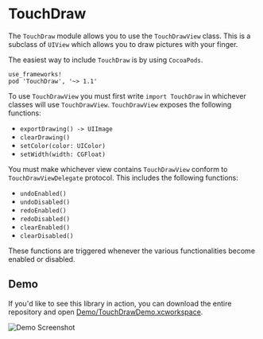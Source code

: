 # TouchDraw

The `TouchDraw` module allows you to use the `TouchDrawView` class. This is a subclass of `UIView` which allows you to draw pictures with your finger.

The easiest way to include `TouchDraw` is by using `CocoaPods`.

```
use_frameworks!
pod 'TouchDraw', '~> 1.1'
```

To use `TouchDrawView` you must first write `import TouchDraw` in whichever classes will use `TouchDrawView`. `TouchDrawView` exposes the following functions:

- `exportDrawing() -> UIImage`
- `clearDrawing()`
- `setColor(color: UIColor)`
- `setWidth(width: CGFloat)`

You must make whichever view contains `TouchDrawView` conform to `TouchDrawViewDelegate` protocol. This includes the following functions:

- `undoEnabled()`
- `undoDisabled()`
- `redoEnabled()`
- `redoDisabled()`
- `clearEnabled()`
- `clearDisabled()`

These functions are triggered whenever the various functionalities become enabled or disabled.

## Demo

If you'd like to see this library in action, you can download the entire repository and open [Demo/TouchDrawDemo.xcworkspace](Demo/TouchDrawDemo.xcworkspace).

![Demo Screenshot](https://cloud.githubusercontent.com/assets/5856011/13918081/4b2fae7e-ef3b-11e5-96bd-978b62895aa7.png)
